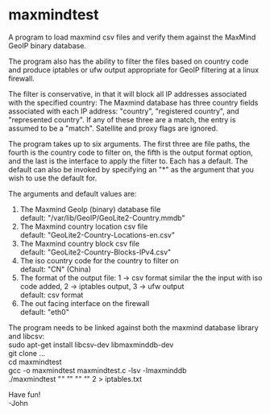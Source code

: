 # maxmindtest
A program to load maxmind csv files and verify them against the MaxMind GeoIP binary database.

The program also has the ability to filter the files based on country code and produce iptables
or ufw output appropriate for GeoIP filtering at a linux firewall.

The filter is conservative, in that it will block all IP addresses associated with the specified
country: The Maxmind database has three country fields associated with each IP address: "country",
"registered country", and "represented country". If any of these three are a match, the entry is
assumed to be a "match". Satellite and proxy flags are ignored.

The program takes up to six arguments. The first three are file paths, the fourth is the country
code to filter on, the fifth is the output format option, and the last is the interface to apply
the filter to. Each has a default. The default can also be invoked by specifying an "*" as the 
argument that you wish to use the default for.

The arguments and default values are:

1) The Maxmind GeoIp (binary) database file<br>
   default: "/var/lib/GeoIP/GeoLite2-Country.mmdb"
2) The Maxmind country location csv file<br>
   default: "GeoLite2-Country-Locations-en.csv"
3) The Maxmind country block csv file<br>
   default: "GeoLite2-Country-Blocks-IPv4.csv"
4) The iso country code for the country to filter on<br>
   default: "CN" (China)
5) The format of the output file: 1 -> csv format similar the the input with iso code added, 2 -> iptables output, 3 -> ufw output<br>
   default: csv format
6) The out facing interface on the firewall<br>
   default: "eth0"

The program needs to be linked against both the maxmind database library and libcsv:<br>
sudo apt-get install libcsv-dev libmaxminddb-dev<br>
git clone ...<br>
cd maxmindtest<br>
gcc -o maxmindtest maxmindtest.c -lsv -lmaxminddb<br>
./maxmindtest "*" "*" "*" "*" 2  > iptables.txt<br>

Have fun!<br>
-John

